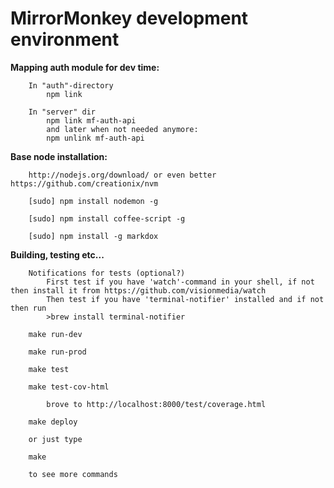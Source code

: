 # MirrorMonkey development environment

**Mapping  auth module for dev time:**

        In "auth"-directory
            npm link

        In "server" dir
            npm link mf-auth-api
            and later when not needed anymore:
            npm unlink mf-auth-api

**Base node installation:**

        http://nodejs.org/download/ or even better https://github.com/creationix/nvm

        [sudo] npm install nodemon -g

        [sudo] npm install coffee-script -g

        [sudo] npm install -g markdox

**Building, testing etc...**

        Notifications for tests (optional?)
            First test if you have 'watch'-command in your shell, if not then install it from https://github.com/visionmedia/watch
            Then test if you have 'terminal-notifier' installed and if not then run
            >brew install terminal-notifier

        make run-dev

        make run-prod

        make test

        make test-cov-html

            brove to http://localhost:8000/test/coverage.html

        make deploy

        or just type

        make

        to see more commands
